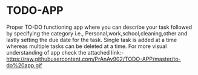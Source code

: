 # TODO-APP
Proper TO-DO functioning app where you can describe your task followed by specifying the category i.e., Personal,work,school,cleaning,other and lastly setting the due date for the task. Single task is added at a time whereas multiple tasks can be deleted at a time. 
For more visual understanding of app check the attached
link:- https://raw.githubusercontent.com/PrAnAv902/TODO-APP/master/to-do%20app.gif
